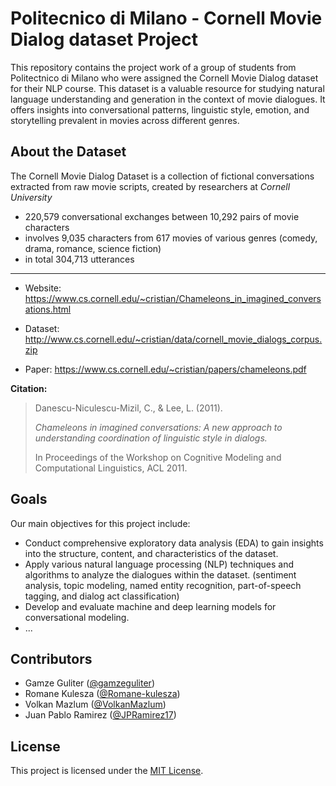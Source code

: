 # Politecnico di Milano - Cornell Movie Dialog dataset Project

This repository contains the project work of a group of students from Politectnico di Milano who were assigned the Cornell Movie Dialog dataset for their NLP course. This dataset is a valuable resource for studying natural language understanding and generation in the context of movie dialogues. It offers insights into conversational patterns, linguistic style, emotion, and storytelling prevalent in movies across different genres.

## About the Dataset

The Cornell Movie Dialog Dataset is a collection of fictional conversations extracted from raw movie scripts, created by researchers at *Cornell University*
- 220,579 conversational exchanges between 10,292 pairs of movie characters
- involves 9,035 characters from 617 movies of various genres (comedy, drama, romance, science fiction)
- in total 304,713 utterances

-----
- Website: https://www.cs.cornell.edu/~cristian/Chameleons_in_imagined_conversations.html

- Dataset: http://www.cs.cornell.edu/~cristian/data/cornell_movie_dialogs_corpus.zip

- Paper: https://www.cs.cornell.edu/~cristian/papers/chameleons.pdf

**Citation:**
>Danescu-Niculescu-Mizil, C., & Lee, L. (2011).
>
> *Chameleons in imagined conversations: A new approach to understanding coordination of linguistic style in dialogs.*
>
> In Proceedings of the Workshop on Cognitive Modeling and Computational Linguistics, ACL 2011.


## Goals

Our main objectives for this project include:

- Conduct comprehensive exploratory data analysis (EDA) to gain insights into the structure, content, and characteristics of the dataset.
- Apply various natural language processing (NLP) techniques and algorithms to analyze the dialogues within the dataset. (sentiment analysis, topic modeling, named entity recognition, part-of-speech tagging, and dialog act classification)
- Develop and evaluate machine and deep learning models for conversational modeling.
- ...

## Contributors

- Gamze Guliter ([@gamzeguliter](https://github.com/gamzeguliter))
- Romane Kulesza ([@Romane-kulesza](https://github.com/Romane-kulesza))
- Volkan Mazlum ([@VolkanMazlum](https://github.com/VolkanMazlum))
- Juan Pablo Ramirez ([@JPRamirez17](https://github.com/JPRamirez17))

## License

This project is licensed under the [MIT License](LICENSE).
